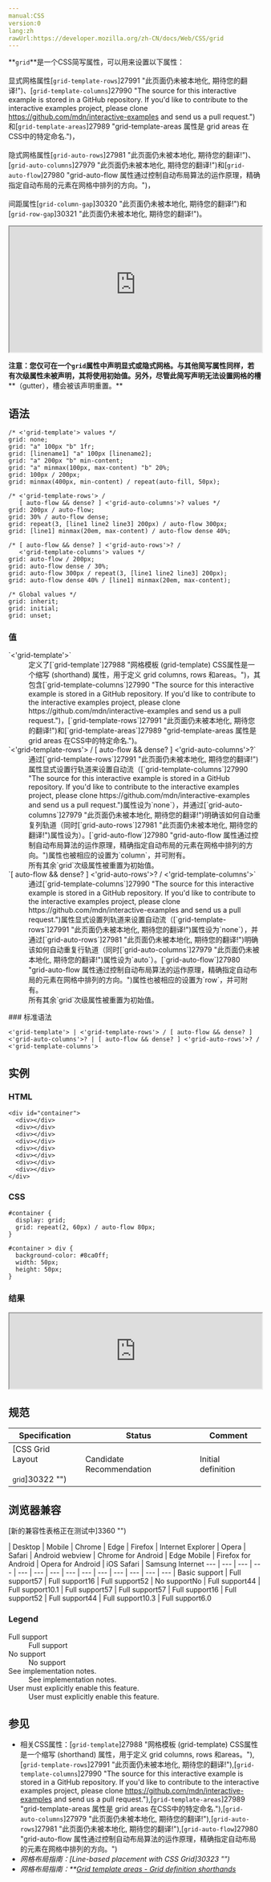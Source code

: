 ```yaml
---
manual:CSS
version:0
lang:zh
rawUrl:https://developer.mozilla.org/zh-CN/docs/Web/CSS/grid
---
```






**`grid`**是一个CSS简写属性，可以用来设置以下属性：<br></br>显式网格属性[`grid-template-rows`]27991 "此页面仍未被本地化, 期待您的翻译!")、[`grid-template-columns`]27990 "The source for this interactive example is stored in a GitHub repository. If you'd like to contribute to the interactive examples project, please clone https://github.com/mdn/interactive-examples and send us a pull request.")和[`grid-template-areas`]27989 "grid-template-areas 属性是 grid areas 在CSS中的特定命名.")，<br></br>隐式网格属性[`grid-auto-rows`]27981 "此页面仍未被本地化, 期待您的翻译!")、[`grid-auto-columns`]27979 "此页面仍未被本地化, 期待您的翻译!")和[`grid-auto-flow`]27980 "grid-auto-flow 属性通过控制自动布局算法的运作原理，精确指定自动布局的元素在网格中排列的方向。")，<br></br>间距属性[`grid-column-gap`]30320 "此页面仍未被本地化, 期待您的翻译!")和[`grid-row-gap`]30321 "此页面仍未被本地化, 期待您的翻译!")。

<iframe src='https://interactive-examples.mdn.mozilla.net/pages/css/grid.html' width='100%' height='250'></iframe>


**注意：您仅可在一个`grid`属性中声明显式或隐式网格。与其他简写属性同样，若有次级属性未被声明，其将使用初始值。另外，尽管此简写声明无法设置网格的槽****（gutter），槽会被该声明重置。**



## 语法<a name="语法"></a>

```
/* <'grid-template'> values */
grid: none;
grid: "a" 100px "b" 1fr;
grid: [linename1] "a" 100px [linename2];
grid: "a" 200px "b" min-content;
grid: "a" minmax(100px, max-content) "b" 20%;
grid: 100px / 200px;
grid: minmax(400px, min-content) / repeat(auto-fill, 50px);

/* <'grid-template-rows'> /
   [ auto-flow && dense? ] <'grid-auto-columns'>? values */
grid: 200px / auto-flow;
grid: 30% / auto-flow dense;
grid: repeat(3, [line1 line2 line3] 200px) / auto-flow 300px;
grid: [line1] minmax(20em, max-content) / auto-flow dense 40%;

/* [ auto-flow && dense? ] <'grid-auto-rows'>? /
   <'grid-template-columns'> values */
grid: auto-flow / 200px;
grid: auto-flow dense / 30%;
grid: auto-flow 300px / repeat(3, [line1 line2 line3] 200px);
grid: auto-flow dense 40% / [line1] minmax(20em, max-content);

/* Global values */
grid: inherit;
grid: initial;
grid: unset;
```

### 值<a name="值"></a>
<dl><dt id=''>`<'grid-template'>`</dt><dd>定义了[`grid-template`]27988 "网格模板 (grid-template) CSS属性是一个缩写 (shorthand) 属性，用于定义 grid columns, rows 和areas。")，其包含[`grid-template-columns`]27990 "The source for this interactive example is stored in a GitHub repository. If you'd like to contribute to the interactive examples project, please clone https://github.com/mdn/interactive-examples and send us a pull request.")，[`grid-template-rows`]27991 "此页面仍未被本地化, 期待您的翻译!")和[`grid-template-areas`]27989 "grid-template-areas 属性是 grid areas 在CSS中的特定命名.")。</dd><dt id=''>`<'grid-template-rows'> / [ auto-flow && dense? ] <'grid-auto-columns'>?`</dt><dd>通过[`grid-template-rows`]27991 "此页面仍未被本地化, 期待您的翻译!")属性显式设置行轨道来设置自动流（[`grid-template-columns`]27990 "The source for this interactive example is stored in a GitHub repository. If you'd like to contribute to the interactive examples project, please clone https://github.com/mdn/interactive-examples and send us a pull request.")属性设为`none`），并通过[`grid-auto-columns`]27979 "此页面仍未被本地化, 期待您的翻译!")明确该如何自动重复列轨道（同时[`grid-auto-rows`]27981 "此页面仍未被本地化, 期待您的翻译!")属性设为）。[`grid-auto-flow`]27980 "grid-auto-flow 属性通过控制自动布局算法的运作原理，精确指定自动布局的元素在网格中排列的方向。")属性也被相应的设置为`column`，并可附有。</dd><dd>所有其余`grid`次级属性被重置为初始值。</dd><dt id=''>`[ auto-flow && dense? ] <'grid-auto-rows'>? / <'grid-template-columns'>`</dt><dd>通过[`grid-template-columns`]27990 "The source for this interactive example is stored in a GitHub repository. If you'd like to contribute to the interactive examples project, please clone https://github.com/mdn/interactive-examples and send us a pull request.")属性显式设置列轨道来设置自动流（[`grid-template-rows`]27991 "此页面仍未被本地化, 期待您的翻译!")属性设为`none`），并通过[`grid-auto-rows`]27981 "此页面仍未被本地化, 期待您的翻译!")明确该如何自动重复行轨道（同时[`grid-auto-columns`]27979 "此页面仍未被本地化, 期待您的翻译!")属性设为`auto`）。[`grid-auto-flow`]27980 "grid-auto-flow 属性通过控制自动布局算法的运作原理，精确指定自动布局的元素在网格中排列的方向。")属性也被相应的设置为`row`，并可附有。</dd><dd>所有其余`grid`次级属性被重置为初始值。</dd></dl>
### 标准语法<a name="标准语法"></a>

```
<'grid-template'> | <'grid-template-rows'> / [ auto-flow && dense? ] <'grid-auto-columns'>? | [ auto-flow && dense? ] <'grid-auto-rows'>? / <'grid-template-columns'>
```

## 实例<a name="实例"></a>

### HTML<a name="HTML"></a>

```
<div id="container">
  <div></div>
  <div></div>
  <div></div>
  <div></div>
  <div></div>
  <div></div>
  <div></div>
  <div></div>
</div>
```

### CSS<a name="CSS"></a>

```
#container {
  display: grid;
  grid: repeat(2, 60px) / auto-flow 80px;
}

#container > div {
  background-color: #8ca0ff;
  width: 50px;
  height: 50px;
}
```

### 结果<a name="结果"></a>


<iframe src='https://mdn.mozillademos.org/zh-CN/docs/Web/CSS/grid$samples/实例?revision=1383588' width='100%' height='150'></iframe>



## 规范<a name="规范"></a>

Specification | Status | Comment 
 ---  |  ---  |  ---  | 
[CSS Grid Layout<br></br><small>grid</small>]30322 "") | Candidate Recommendation | Initial definition 


## 浏览器兼容<a name="浏览器兼容"></a>
[新的兼容性表格正在测试中<i></i>]3360 "")

 | <abbr>Desktop<i></i></abbr> | <abbr>Mobile<i></i></abbr> 
 | <abbr>Chrome<i></i></abbr> | <abbr>Edge<i></i></abbr> | <abbr>Firefox<i></i></abbr> | <abbr>Internet Explorer<i></i></abbr> | <abbr>Opera<i></i></abbr> | <abbr>Safari<i></i></abbr> | <abbr>Android webview<i></i></abbr> | <abbr>Chrome for Android<i></i></abbr> | <abbr>Edge Mobile<i></i></abbr> | <abbr>Firefox for Android<i></i></abbr> | <abbr>Opera for Android<i></i></abbr> | <abbr>iOS Safari<i></i></abbr> | <abbr>Samsung Internet<i></i></abbr> 
 ---  |  ---  |  ---  |  ---  |  ---  |  ---  |  ---  |  ---  |  ---  |  ---  |  ---  |  ---  |  ---  |  ---  | 
Basic support | <abbr>Full support</abbr>57 | <abbr>Full support</abbr>16 | <abbr>Full support</abbr>52 | <abbr>No support</abbr>No | <abbr>Full support</abbr>44 | <abbr>Full support</abbr>10.1 | <abbr>Full support</abbr>57 | <abbr>Full support</abbr>57 | <abbr>Full support</abbr>16 | <abbr>Full support</abbr>52 | <abbr>Full support</abbr>44 | <abbr>Full support</abbr>10.3 | <abbr>Full support</abbr>6.0 


### Legend<a name="Legend"></a>
<dl><dt id=''><abbr>Full support</abbr></dt><dd>Full support</dd><dt id=''><abbr>No support</abbr></dt><dd>No support</dd><dt id=''><abbr>See implementation notes.<i></i></abbr></dt><dd>See implementation notes.</dd><dt id=''><abbr>User must explicitly enable this feature.<i></i></abbr></dt><dd>User must explicitly enable this feature.</dd></dl>

## 参见<a name="参见"></a>

* 相关CSS属性：[`grid-template`]27988 "网格模板 (grid-template) CSS属性是一个缩写 (shorthand) 属性，用于定义 grid columns, rows 和areas。"),[`grid-template-rows`]27991 "此页面仍未被本地化, 期待您的翻译!"),[`grid-template-columns`]27990 "The source for this interactive example is stored in a GitHub repository. If you'd like to contribute to the interactive examples project, please clone https://github.com/mdn/interactive-examples and send us a pull request."),[`grid-template-areas`]27989 "grid-template-areas 属性是 grid areas 在CSS中的特定命名."),[`grid-auto-columns`]27979 "此页面仍未被本地化, 期待您的翻译!"),[`grid-auto-rows`]27981 "此页面仍未被本地化, 期待您的翻译!"),[`grid-auto-flow`]27980 "grid-auto-flow 属性通过控制自动布局算法的运作原理，精确指定自动布局的元素在网格中排列的方向。")
* *网格布局指南：[Line-based placement with CSS Grid]30323 "")*
* *网格布局指南：**[Grid template areas - Grid definition shorthands](%30336#Grid_definition_shorthands "")*



